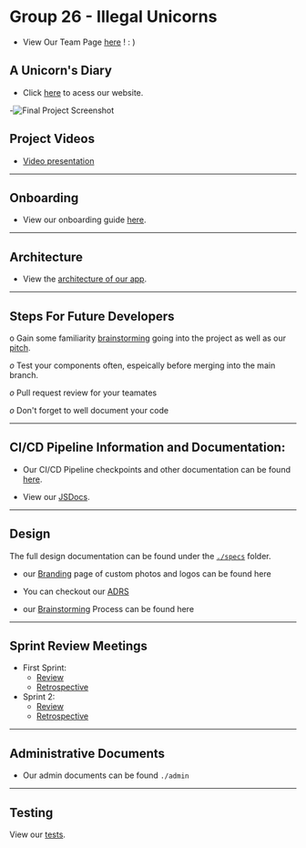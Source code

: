 # Group 26 - Illegal Unicorns

-   View Our Team Page [here](https://github.com/cse110-sp21-group26/cse110-sp21-group26/blob/main/admin/team.md) ! : )

## A Unicorn's Diary

-   Click [here](https://cse110-sp21-group26.github.io/cse110-sp21-group26/source/index.html) to acess our website.

-![Final Project Screenshot](https://i.gyazo.com/fd8168fabb1cad7e44e5ef16d2997e90.png)

## Project Videos

-   [Video presentation](https://www.youtube.com/watch?v=KQjHmw3ifk8)

---

## Onboarding

-   View our onboarding guide [here](https://github.com/cse110-sp21-group26/cse110-sp21-group26/tree/main/docs/onboard.md).

---

## Architecture 

- View the [architecture of our app](./specs/architecture/architecture.md).

---

## Steps For Future Developers

o Gain some familiarity [brainstorming](https://github.com/cse110-sp21-group26/cse110-sp21-group26/tree/main/specs/brainstorm) going into the project as well as our [pitch](https://github.com/cse110-sp21-group26/cse110-sp21-group26/tree/main/specs/pitch).

_o_ Test your components often, espeically before merging into the main branch.

_o_ Pull request review for your teamates

_o_ Don't forget to well document your code

---

## CI/CD Pipeline Information and Documentation:

-   Our CI/CD Pipeline checkpoints and other documentation can be found [here](https://github.com/cse110-sp21-group26/cse110-sp21-group26/tree/main/admin/cipipeline).

-   View our [JSDocs](https://github.com/cse110-sp21-group26/cse110-sp21-group26/tree/main/docs/jsdocs).

---

## Design

The full design documentation can be found under the [`./specs`](https://github.com/cse110-sp21-group26/cse110-sp21-group26/tree/main/specs) folder.

-   our [Branding](https://github.com/cse110-sp21-group26/cse110-sp21-group26/tree/main/admin/branding) page of custom photos and logos can be found here

-   You can checkout our [ADRS](https://github.com/cse110-sp21-group26/cse110-sp21-group26/tree/main/specs/adrs)

-   our [Brainstorming](https://github.com/cse110-sp21-group26/cse110-sp21-group26/tree/main/specs/brainstorm) Process can be found here

---

## Sprint Review Meetings

-   First Sprint:
    -   [Review](https://github.com/cse110-sp21-group26/cse110-sp21-group26/blob/main/admin/meetings/051021-sprint1.md)
    -   [Retrospective](https://github.com/cse110-sp21-group26/cse110-sp21-group26/blob/main/admin/meetings/05182021-retrospective.md)
-   Sprint 2:
    -   [Review](https://github.com/cse110-sp21-group26/cse110-sp21-group26/blob/main/admin/meetings/060121-sprint-2.md)
    -   [Retrospective](https://github.com/cse110-sp21-group26/cse110-sp21-group26/blob/main/admin/meetings/06012021-retrospective.md)

---

## Administrative Documents

-   Our admin documents can be found `./admin`

---

## Testing

View our [tests](https://github.com/cse110-sp21-group26/cse110-sp21-group26/tree/main/source/__tests__).
